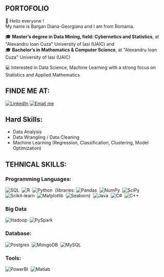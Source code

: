 ## PORTOFOLIO 

👋 Hello everyone !  
   My name is Bargan Diana-Georgiana and I am from Romania.    

🎓 **Master’s degree in Data Mining, field: Cybernetics and Statistics**, at "Alexandru Ioan Cuza" University of Iasi (UAIC) and  
🎓  **Bachelor’s in Mathematics & Computer Science**, at "Alexandru Ioan Cuza" University of Iasi (UAIC)  
   
💻 Interested in Data Science, Machine Learning with a strong focus on Statistics and Applied Mathematics  

## FINDE ME AT:
[![LinkedIn](https://img.shields.io/badge/LinkedIn-0077B5?style=for-the-badge&logo=linkedin&logoColor=white)](https://www.linkedin.com/in/diana-georgiana-bargan-2a932632a/)
[![Email me](https://img.shields.io/badge/Email-Yahoo?style=for-the-badge&logo=yahoo&logoColor=white)](georgiana_bargan@yahoo.com)

## Hard Skills:
   * Data Analysis
   * Data Wrangling / Data Cleaning
   * Machine Learning (Regression, Classification, Clustering, Model Optimization)

## TEHNICAL SKILLS:
### Programming Languages: 
![SQL](https://img.shields.io/badge/SQL-003B57?style=for-the-badge&logoColor=white)&nbsp; ![R](https://img.shields.io/badge/R-276DC3?style=for-the-badge&logo=r&logoColor=white)&nbsp; ![Python](https://img.shields.io/badge/Python-14354C?style=for-the-badge&logo=python&logoColor=white)&nbsp; (libraries: ![Pandas](https://img.shields.io/badge/Pandas-blue)&nbsp; ![NumPy](https://img.shields.io/badge/NumPy-lightblue)&nbsp; ![SciPy](https://img.shields.io/badge/SciPy-darkblue)&nbsp; ![Scikit-learn](https://img.shields.io/badge/Scikit--learn-orange)&nbsp; ![Matplotlib](https://img.shields.io/badge/Matplotlib-green)&nbsp; ![Seaborn](https://img.shields.io/badge/Seaborn-teal))&nbsp; ![Java](https://img.shields.io/badge/Java-007396?style=for-the-badge&logo=java&logoColor=white)&nbsp; ![C#](https://img.shields.io/badge/C%23-239120?style=for-the-badge&logo=csharp&logoColor=white)&nbsp; ![C++](https://img.shields.io/badge/C++-00599C?style=for-the-badge&logo=cplusplus&logoColor=white)

### Big Data
![Hadoop](https://img.shields.io/badge/Hadoop-FF9900?style=for-the-badge&logo=apachehadoop&logoColor=white)&nbsp;
![PySpark](https://img.shields.io/badge/PySpark-E25A1C?style=for-the-badge&logo=apachespark&logoColor=white)&nbsp;

### Database: 
![Postgres](https://img.shields.io/badge/Postgres-%23336791.svg?logo=postgresql&logoColor=white)&nbsp; ![MongoDB](https://img.shields.io/badge/MongoDB-%234ea94b.svg?logo=mongodb&logoColor=white)&nbsp; ![MySQL](https://img.shields.io/badge/MySQL-00758F?style=for-the-badge&logo=mySQL&logoColor=white)&nbsp;

### Tools: 
![PowerBI](https://img.shields.io/badge/PowerBI-edbd11?style=for-the-badge&logo=powerbi&logoColor=black)&nbsp; 
![Matlab](https://img.shields.io/badge/MATLAB-0076A8?style=for-the-badge&logo=mathworks&logoColor=white)&nbsp;




